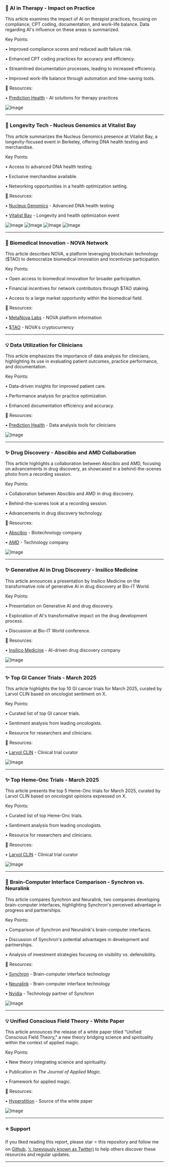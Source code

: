 ### 🤖 AI in Therapy - Impact on Practice

This article examines the impact of AI on therapist practices, focusing on compliance, CPT coding, documentation, and work-life balance.  Data regarding AI's influence on these areas is summarized.

Key Points:

• Improved compliance scores and reduced audit failure risk.


• Enhanced CPT coding practices for accuracy and efficiency.


• Streamlined documentation processes, leading to increased efficiency.


• Improved work-life balance through automation and time-saving tools.


🔗 Resources:

• [Prediction Health](https://x.com/predictionhlth) - AI solutions for therapy practices

![Image](https://pbs.twimg.com/media/Gn9jGUBXMAAAvzB?format=jpg&name=small)


---

### 🚀 Longevity Tech - Nucleus Genomics at Vitalist Bay

This article summarizes the Nucleus Genomics presence at Vitalist Bay, a longevity-focused event in Berkeley, offering DNA health testing and merchandise.

Key Points:

• Access to advanced DNA health testing.


• Exclusive merchandise available.


• Networking opportunities in a health optimization setting.



🔗 Resources:

• [Nucleus Genomics](https://x.com/nucleusgenomics) - Advanced DNA health testing


• [Vitalist Bay](https://x.com/VitalistBay) - Longevity and health optimization event

![Image](https://pbs.twimg.com/media/GnyYC83XQAAtoBX?format=jpg&name=small)
![Image](https://pbs.twimg.com/media/GnyYC86WUAA_KwR?format=jpg&name=small)
![Image](https://pbs.twimg.com/media/GnyYC82XYAA8a_7?format=jpg&name=small)
![Image](https://pbs.twimg.com/media/GnyYC86XsAAQR96?format=jpg&name=small)


---

### 🚀 Biomedical Innovation - NOVA Network

This article describes NOVA, a platform leveraging blockchain technology ($TAO) to democratize biomedical innovation and incentivize participation.

Key Points:

• Open access to biomedical innovation for broader participation.


• Financial incentives for network contributors through $TAO staking.


• Access to a large market opportunity within the biomedical field.


🔗 Resources:

• [MetaNova Labs](https://x.com/metanova_labs) - NOVA platform information


• [$TAO](https://x.com/search?q=%24TAO&src=cashtag_click) -  NOVA's cryptocurrency


---

### 💡 Data Utilization for Clinicians

This article emphasizes the importance of data analysis for clinicians, highlighting its use in evaluating patient outcomes, practice performance, and documentation.

Key Points:

• Data-driven insights for improved patient care.


• Performance analysis for practice optimization.


• Enhanced documentation efficiency and accuracy.


🔗 Resources:

• [Prediction Health](https://x.com/predictionhlth) -  Data analysis tools for clinicians

![Image](https://pbs.twimg.com/ext_tw_video_thumb/1908269906354671616/pu/img/bhCT-oVlntGU-MaA.jpg)


---

### ✨ Drug Discovery - Abscibio and AMD Collaboration

This article highlights a collaboration between Abscibio and AMD, focusing on advancements in drug discovery, as showcased in a behind-the-scenes photo from a recording session.

Key Points:

• Collaboration between Abscibio and AMD in drug discovery.


•  Behind-the-scenes look at a recording session.


• Advancements in drug discovery technology.



🔗 Resources:

• [Abscibio](https://x.com/abscibio) - Biotechnology company


• [AMD](https://x.com/AMD) -  Technology company


![Image](https://pbs.twimg.com/media/GnodZYUXYAAKv19?format=jpg&name=small)



---

### ✨ Generative AI in Drug Discovery - Insilico Medicine

This article announces a presentation by Insilico Medicine on the transformative role of generative AI in drug discovery at Bio-IT World.

Key Points:

•  Presentation on Generative AI and drug discovery.


• Exploration of AI's transformative impact on the drug development process.


•  Discussion at Bio-IT World conference.



🔗 Resources:

• [Insilico Medicine](https://x.com/InSilicoMeds) - AI-driven drug discovery company

![Image](https://pbs.twimg.com/media/GnoiGf9WMAAtnFe?format=jpg&name=small)


---

### ✨ Top GI Cancer Trials - March 2025

This article highlights the top 10 GI cancer trials for March 2025, curated by Larvol CLIN based on oncologist sentiment on X.

Key Points:

• Curated list of top GI cancer trials.


•  Sentiment analysis from leading oncologists.


•  Resource for researchers and clinicians.


🔗 Resources:

• [Larvol CLIN](https://x.com/Larvol) -  Clinical trial curator


![Image](https://pbs.twimg.com/media/GnjcdjyaMAERPaH?format=png&name=small)


---

### ✨ Top Heme-Onc Trials - March 2025

This article presents the top 5 Heme-Onc trials for March 2025, curated by Larvol CLIN based on oncologist opinions expressed on X.

Key Points:

• Curated list of top Heme-Onc trials.


•  Sentiment analysis from leading oncologists.


•  Resource for researchers and clinicians.


🔗 Resources:

• [Larvol CLIN](https://x.com/Larvol) - Clinical trial curator


![Image](https://pbs.twimg.com/media/GnjaN-bbAAAHmGC?format=png&name=small)


---

### 🤖  Brain-Computer Interface Comparison - Synchron vs. Neuralink

This article compares Synchron and Neuralink, two companies developing brain-computer interfaces, highlighting Synchron's perceived advantage in progress and partnerships.

Key Points:

• Comparison of Synchron and Neuralink's brain-computer interfaces.


•  Discussion of Synchron's potential advantages in development and partnerships.


•  Analysis of investment strategies focusing on visibility vs. defensibility.



🔗 Resources:

• [Synchron](https://x.com/synchroninc) - Brain-computer interface technology


• [Neuralink](https://x.com/neuralink) - Brain-computer interface technology


• [Nvidia](https://x.com/nvidia) -  Technology partner of Synchron


![Image](https://pbs.twimg.com/media/GnfguUfXUAAh3Tg?format=jpg&name=small)


---

### 💡 Unified Conscious Field Theory - White Paper

This article announces the release of a white paper titled "Unified Conscious Field Theory," a new theory bridging science and spirituality within the context of applied magic.

Key Points:

•  New theory integrating science and spirituality.


•  Publication in *The Journal of Applied Magic*.


•  Framework for applied magic.



🔗 Resources:

• [Hyperstition](https://x.com/hyperstition_x) -  Source of the white paper


![Image](https://pbs.twimg.com/media/GnfGrL4XMAAam2w?format=jpg&name=small)


---

### ⭐️ Support

If you liked reading this report, please star ⭐️ this repository and follow me on [Github](https://github.com/Drix10), [𝕏 (previously known as Twitter)](https://x.com/DRIX_10_) to help others discover these resources and regular updates.

---